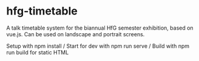 # hfg-timetable

A talk timetable system for the biannual HfG semester exhibition, based on vue.js. Can be used on landscape and portrait screens.

Setup with npm install / Start for dev with npm run serve / Build with npm run build for static HTML 
